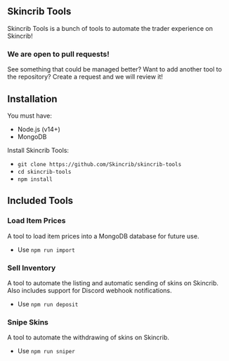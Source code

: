 ## Skincrib Tools
Skincrib Tools is a bunch of tools to automate the trader experience on Skincrib!

### We are open to pull requests!
See something that could be managed better? Want to add another tool to the repository? Create a request and we will review it!

## Installation
 You must have:
  - Node.js (v14+)
  - MongoDB

 Install Skincrib Tools:
  - `git clone https://github.com/Skincrib/skincrib-tools`
  - `cd skincrib-tools`
  - `npm install`

## Included Tools
 ### Load Item Prices
  A tool to load item prices into a MongoDB database for future use.
  - Use `npm run import`

 ### Sell Inventory
  A tool to automate the listing and automatic sending of skins on Skincrib. Also includes support for Discord webhook notifications.
  - Use `npm run deposit`

 ### Snipe Skins
  A tool to automate the withdrawing of skins on Skincrib.
  - Use `npm run sniper`